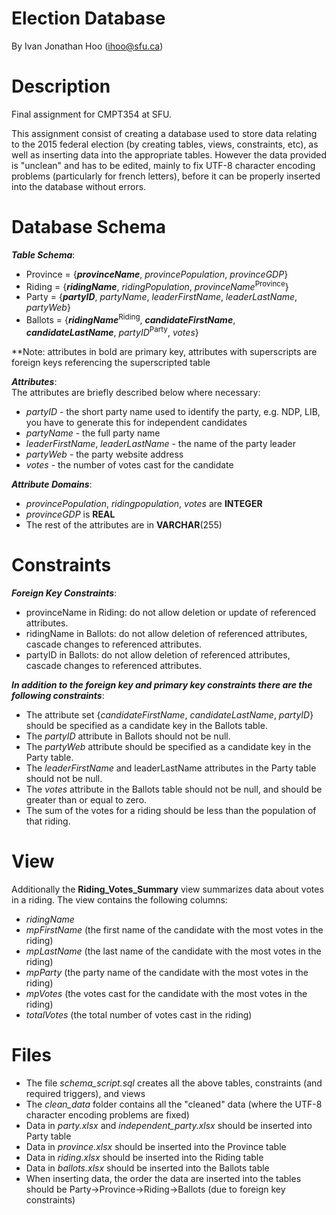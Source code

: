 # Election Database
By Ivan Jonathan Hoo (ihoo@sfu.ca)

# Description
Final assignment for CMPT354 at SFU.

This assignment consist of creating a database used to store data relating to the 2015 federal election (by creating tables, views, constraints, etc), as well as inserting data into the appropriate tables. However the data provided is "unclean" and has to be edited, mainly to fix UTF-8 character encoding problems (particularly for french letters), before it can be properly inserted into the database without errors.

# Database Schema
**_Table Schema_**:
- Province = {**_provinceName_**, _provincePopulation_, _provinceGDP_}
- Riding = {**_ridingName_**, _ridingPopulation_, _provinceName_<sup>Province</sup>}
- Party = {**_partyID_**, _partyName_, _leaderFirstName_, _leaderLastName_, _partyWeb_}
- Ballots = {**_ridingName_**<sup>Riding</sup>, **_candidateFirstName_**, **_candidateLastName_**, _partyID_<sup>Party</sup>, _votes_}

**Note: attributes in bold are primary key, attributes with superscripts are foreign keys referencing the superscripted table

**_Attributes_**:    
The attributes are briefly described below where necessary:
- *partyID* - the short party name used to identify the party, e.g. NDP, LIB, you have to generate this for independent candidates
- *partyName* - the full party name
- *leaderFirstName*, *leaderLastName* - the name of the party leader
- *partyWeb* - the party website address
- *votes* - the number of votes cast for the candidate

**_Attribute Domains_**:  
- *provincePopulation*, *ridingpopulation*, *votes* are **INTEGER**
- *provinceGDP* is **REAL**
- The rest of the attributes are in **VARCHAR**(255)

# Constraints
**_Foreign Key Constraints_**:
- provinceName in Riding: do not allow deletion or update of referenced attributes.
- ridingName in Ballots: do not allow deletion of referenced attributes, cascade changes to referenced attributes.
- partyID in Ballots: do not allow deletion of referenced attributes, cascade changes to referenced attributes.
 
**_In addition to the foreign key and primary key constraints there are the following constraints_**:
- The attribute set {*candidateFirstName*, *candidateLastName*, *partyID*} should be specified as a candidate key in the Ballots table.
- The *partyID* attribute in Ballots should not be null.
- The *partyWeb* attribute should be specified as a candidate key in the Party table.
- The *leaderFirstName* and leaderLastName attributes in the Party table should not be null.
- The *votes* attribute in the Ballots table should not be null, and should be greater than or equal to zero.
- The sum of the votes for a riding should be less than the population of that riding.

# View
Additionally the **Riding_Votes_Summary** view summarizes data about votes in a riding. The view contains the following columns:
- *ridingName*
- *mpFirstName* (the first name of the candidate with the most votes in the riding)
- *mpLastName* (the last name of the candidate with the most votes in the riding)
- *mpParty* (the party name of the candidate with the most votes in the riding)
- *mpVotes* (the votes cast for the candidate with the most votes in the riding)
- *totalVotes* (the total number of votes cast in the riding)

# Files
- The file *schema_script.sql* creates all the above tables, constraints (and required triggers), and views
- The *clean_data* folder contains all the "cleaned" data (where the UTF-8 character encoding problems are fixed)
- Data in *party.xlsx* and *independent_party.xlsx* should be inserted into Party table
- Data in *province.xlsx* should be inserted into the Province table
- Data in *riding.xlsx* should be inserted into the Riding table
- Data in *ballots.xlsx* should be inserted into the Ballots table
- When inserting data, the order the data are inserted into the tables should be Party->Province->Riding->Ballots (due to foreign key constraints)
